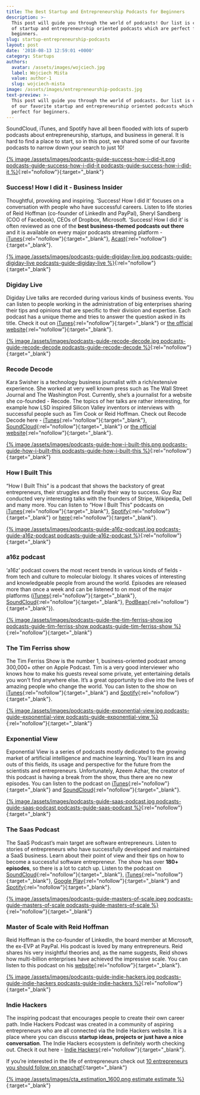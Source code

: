 ```yaml
---
title: The Best Startup and Entrepreneurship Podcasts for Beginners
description: >-
  This post will guide you through the world of podcasts! Our list is composed
  of startup and entrepreneurship oriented podcasts which are perfect for
  beginners.
slug: startup-entrepreneurship-podcasts
layout: post
date: '2018-08-13 12:59:01 +0000'
category: Startups
authors:
  avatar: /assets/images/wojciech.jpg
  label: Wojciech Miśta
  value: author-1
  slug: wojciech-mista
image: /assets/images/entrepreneurship-podcasts.jpg
text-preview: >-
  This post will guide you through the world of podcasts. Our list is composed
  of our favorite startup and entrepreneurship oriented podcasts which are
  perfect for beginners.
---
```

SoundCloud, iTunes, and Spotify have all been flooded with lots of superb podcasts about entrepreneurship, startups, and business in general. It is hard to find a place to start, so in this post, we shared some of our favorite podcasts to narrow down your search to just 10!

[{% image /assets/images/podcasts-guide-success-how-i-did-it.png podcasts-guide-success-how-i-did-it podcasts-guide-success-how-i-did-it %}](https://www.acast.com/howididit){:rel="nofollow"}{:target="_blank"}

### Success! How I did it - Business Insider

Thoughtful, provoking and inspiring. ‘Success! How I did it’ focuses on a conversation with people who have successful careers. Listen to life stories of Reid Hoffman (co-founder of LinkedIn and PayPal), Sheryl Sandberg (COO of Facebook), CEOs of Dropbox, Microsoft. ‘Success! How I did it’ is often reviewed as one of the **best business-themed podcasts out there** and it is available on every major podcasts streaming platform - [iTunes](https://itunes.apple.com/ca/podcast/success-how-i-did-it/id1205997729?mt=2){:rel="nofollow"}{:target="_blank"}, [Acast](https://www.acast.com/howididit){:rel="nofollow"}{:target="_blank"}.

[{% image /assets/images/podcasts-guide-digiday-live.jpg podcasts-guide-digiday-live podcasts-guide-digiday-live %}](https://digiday.com/series/digiday-live/){:rel="nofollow"}{:target="_blank"}

### Digiday Live

Digiday Live talks are recorded during various kinds of business events. You can listen to people working in the administration of big enterprises sharing their tips and opinions that are specific to their division and expertise. Each podcast has a unique theme and tries to answer the question asked in its title. Check it out on [iTunes](https://itunes.apple.com/us/podcast/digiday-live/id1101905472?mt=2){:rel="nofollow"}{:target="_blank"} or [the official website](https://digiday.com/series/digiday-live/){:rel="nofollow"}{:target="_blank"}.

[{% image /assets/images/podcasts-guide-recode-decode.jpg podcasts-guide-recode-decode podcasts-guide-recode-decode %}](https://www.recode.net/podcasts){:rel="nofollow"}{:target="_blank"}

### Recode Decode

Kara Swisher is a technology business journalist with a rich/extensive experience. She worked at very well known press such as The Wall Street Journal and The Washington Post. Currently, she’s a journalist for a website she co-founded - Recode. The topics of her talks are rather interesting, for example how LSD inspired Silicon Valley inventors or interviews with successful people such as Tim Cook or Reid Hoffman. Check out Recode Decode here - [iTunes](https://itunes.apple.com/us/podcast/recode-decode-hosted-by-kara-swisher/id1011668648?mt=2){:rel="nofollow"}{:target="_blank"}, [SoundCloud](https://soundcloud.com/recode-decode){:rel="nofollow"}{:target="_blank"} or [the official website](https://www.recode.net/podcasts){:rel="nofollow"}{:target="_blank"}.

[{% image /assets/images/podcasts-guide-how-i-built-this.png podcasts-guide-how-i-built-this podcasts-guide-how-i-built-this %}](https://www.npr.org/podcasts/510313/how-i-built-this?t=1532348803372){:rel="nofollow"}{:target="_blank"}

### How I Built This

“How I Built This” is a podcast that shows the backstory of great entrepreneurs, their struggles and finally their way to success. Guy Raz conducted very interesting talks with the founders of Stripe, Wikipedia, Dell and many more. You can listen to “How I Built This” podcasts on [iTunes](https://itunes.apple.com/us/podcast/how-i-built-this-with-guy-raz/id1150510297?mt=2){:rel="nofollow"}{:target="_blank"}, [Spotify](https://open.spotify.com/show/6E709HRH7XaiZrMfgtNCun){:rel="nofollow"}{:target="_blank"} or [here](https://www.npr.org/podcasts/510313/how-i-built-this?t=1532348803372){:rel="nofollow"}{:target="_blank"}.

[{% image /assets/images/podcasts-guide-a16z-podcast.jpg podcasts-guide-a16z-podcast podcasts-guide-a16z-podcast %}](https://a16z.com/podcasts/){:rel="nofollow"}{:target="_blank"}

### a16z podcast

‘a16z’ podcast covers the most recent trends in various kinds of fields - from tech and culture to molecular biology. It shares voices of interesting and knowledgeable people from around the world. Episodes are released more than once a week and can be listened to on most of the major platforms ([iTunes](https://itunes.apple.com/us/podcast/a16z/id842818711?mt=2){:rel="nofollow"}{:target="_blank"}, [SoundCloud](https://soundcloud.com/a16z){:rel="nofollow"}{:target="_blank"}, [PodBean](https://www.podbean.com/podcast-detail/wgm6k-2f361/a16z-Podcast){:rel="nofollow"}{:target="_blank"}).

[{% image /assets/images/podcasts-guide-the-tim-ferriss-show.jpg podcasts-guide-tim-ferriss-show podcasts-guide-tim-ferriss-show %}](https://tim.blog/podcast/){:rel="nofollow"}{:target="_blank"}

### The Tim Ferriss show

The Tim Ferriss Show is the number 1, business-oriented podcast among 300,000+ other on Apple Podcast. Tim is a very good interviewer who knows how to make his guests reveal some private, yet entertaining details you won’t find anywhere else. It’s a great opportunity to dive into the lives of amazing people who change the world. You can listen to the show on [iTunes](https://itunes.apple.com/us/podcast/the-tim-ferriss-show/id863897795?mt=2){:rel="nofollow"}{:target="_blank"} and [Spotify](https://open.spotify.com/show/5qSUyCrk9KR69lEiXbjwXM){:rel="nofollow"}{:target="_blank"}.

[{% image /assets/images/podcasts-guide-exponential-view.jpg podcasts-guide-exponential-view podcasts-guide-exponential-view %}](http://www.exponentialview.co/){:rel="nofollow"}{:target="_blank"}

### Exponential View

Exponential View is a series of podcasts mostly dedicated to the growing market of artificial intelligence and machine learning. You’ll learn ins and outs of this fields, its usage and perspective for the future from the scientists and entrepreneurs. Unfortunately, Azeem Azhar, the creator of this podcast is having a break from the show, thus there are no new episodes. You can listen to the podcast on [iTunes](https://itunes.apple.com/us/podcast/exponential-view/id1172218725?mt=2){:rel="nofollow"}{:target="_blank"} and [SoundCloud](http://www.soundcloud.com/exponentialview){:rel="nofollow"}{:target="_blank"}.

[{% image /assets/images/podcasts-guide-saas-podcast.jpg podcasts-guide-saas-podcast podcasts-guide-saas-podcast %}](https://saasclub.io/){:rel="nofollow"}{:target="_blank"}

### The Saas Podcast

The SaaS Podcast’s main target are software entrepreneurs. Listen to stories of entrepreneurs who have successfully developed and maintained a SaaS business. Learn about their point of view and their tips on how to become a successful software entrepreneur. The show has over **180+ episodes**, so there is a lot to catch up. Listen to the podcast on [SoundCloud](https://soundcloud.com/conversionaid){:rel="nofollow"}{:target="_blank"}, [iTunes](https://itunes.apple.com/us/podcast/saas-podcast-saas-startups-growth-hacking-entrepreneurship/id916927819?mt=2){:rel="nofollow"}{:target="_blank"}, [Google Play](https://play.google.com/music/m/Ihsfcam52zxxnkfop5lfrjbban4?t=The_SaaS_Podcast_on_ConversionAid_-_SaaS_Startups_Growth_Hacking__Entrepreneurship){:rel="nofollow"}{:target="_blank"} and [Spotify](https://open.spotify.com/show/0P2LhE0GAWvIsY4ChsgblC?si=4_ORsHMKQOqsi0GI-VNejg){:rel="nofollow"}{:target="_blank"}.

[{% image /assets/images/podcasts-guide-masters-of-scale.jpeg podcasts-guide-masters-of-scale podcasts-guide-masters-of-scale %}](https://mastersofscale.com/){:rel="nofollow"}{:target="_blank"}

### Master of Scale with Reid Hoffman

Reid Hoffman is the co-founder of LinkedIn, the board member at Microsoft, the ex-EVP at PayPal. His podcast is loved by many entrepreneurs. Reid shares his very insightful theories and, as the name suggests, Reid shows how multi-billion enterprises have achieved the impressive scale. You can listen to this podcast on his [website](https://mastersofscale.com/){:rel="nofollow"}{:target="_blank"}.

[{% image /assets/images/podcasts-guide-indie-hackers.jpg podcasts-guide-indie-hackers podcasts-guide-indie-hackers %}](https://www.indiehackers.com/){:rel="nofollow"}{:target="_blank"}

### Indie Hackers

The inspiring podcast that encourages people to create their own career path. Indie Hackers Podcast was created in a community of aspiring entrepreneurs who are all connected via the Indie Hackers website. It is a place where you can discuss **startup ideas, projects or just have a nice conversation**. The Indie Hackers ecosystem is definitely worth checking out. Check it out here - [Indie Hackers](https://www.indiehackers.com/){:rel="nofollow"}{:target="_blank"}.

If you’re interested in the life of entrepreneurs check out [10 entrepreneurs you should follow on snapchat!](https://naturaily.com/blog/entrepreneurs-snapchat){:target="_blank"}

[{% image /assets/images/cta_estimation_1600.png estimate estimate %}](https://naturaily.com/get-an-estimate){:target="_blank"}
